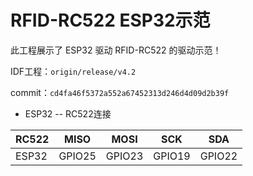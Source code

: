 # RFID-RC522 ESP32示范

此工程展示了 ESP32 驱动 RFID-RC522 的驱动示范！

IDF工程：`origin/release/v4.2`

commit：`cd4fa46f5372a552a67452313d246d4d09d2b39f`

* ESP32 -- RC522连接

RC522|MISO|MOSI|SCK|SDA
 ---|---| ---|---| ---
 ESP32 |GPIO25|GPIO23|GPIO19|GPIO22
